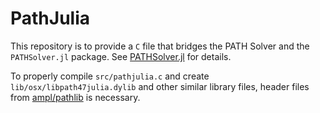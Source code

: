 # PathJulia

This repository is to provide a `C` file that bridges the PATH Solver and the `PATHSolver.jl` package. See [PATHSolver.jl](https://github.com/chkwon/PATHSolver.jl) for details.

To properly compile `src/pathjulia.c` and create `lib/osx/libpath47julia.dylib` and other similar library files, header files from [ampl/pathlib](https://github.com/ampl/pathlib) is necessary.
